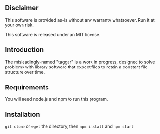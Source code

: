 ## Disclaimer

This software is provided as-is without any warranty whatsoever. Run it at your own risk.

This software is released under an MIT license.

## Introduction

The misleadingly-named "tagger" is a work in progress, designed to solve problems with library software that expect files to retain a constant file structure over time.

## Requirements

You will need node.js and npm to run this program.

## Installation

```git clone``` or ```wget``` the directory, then ```npm install``` and ```npm start```

